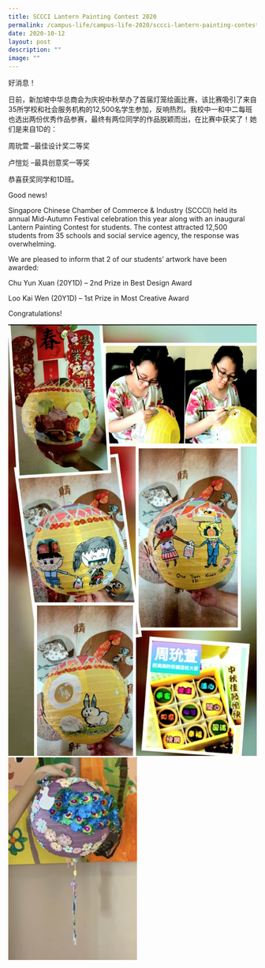 ```yaml
---
title: SCCCI Lantern Painting Contest 2020
permalink: /campus-life/campus-life-2020/sccci-lantern-painting-contest-2020/
date: 2020-10-12
layout: post
description: ""
image: ""
---
```

好消息！

日前，新加坡中华总商会为庆祝中秋举办了首届灯笼绘画比赛，该比赛吸引了来自35所学校和社会服务机构的12,500名学生参加，反响热烈。我校中一和中二每班也选出两份优秀作品参赛，最终有两位同学的作品脱颖而出，在比赛中获奖了！她们是来自1D的：

周玧萱 –最佳设计奖二等奖

卢愷彣 –最具创意奖一等奖

恭喜获奖同学和1D班。

Good news!

Singapore Chinese Chamber of Commerce & Industry (SCCCI) held its annual Mid-Autumn Festival celebration this year along with an inaugural Lantern Painting Contest for students. The contest attracted 12,500 students from 35 schools and social service agency, the response was overwhelming.

We are pleased to inform that 2 of our students’ artwork have been awarded:

Chu Yun Xuan (20Y1D) – 2nd Prize in Best Design Award

Loo Kai Wen (20Y1D) – 1st Prize in Most Creative Award

Congratulations!

![](/images/ChuYunXuanpic.jpeg)
![](/images/Picture1.png)